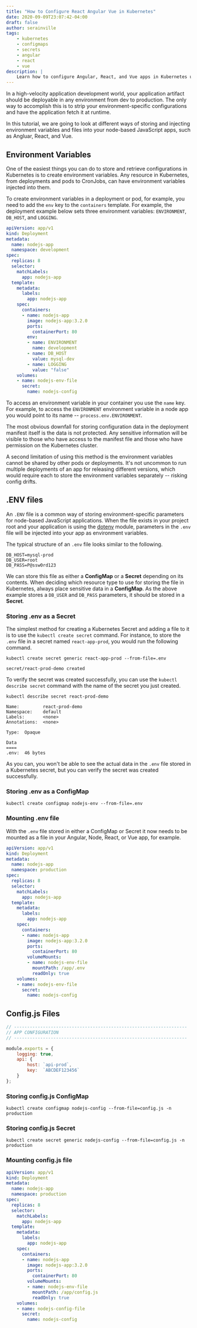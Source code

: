 ```yaml
---
title: "How to Configure React Angular Vue in Kubernetes"
date: 2020-09-09T23:07:42-04:00
draft: false
author: serainville
tags:
    - kubernetes
    - configmaps
    - secrets
    - angular
    - react
    - vue
description: |
    Learn how to configure Angular, React, and Vue apps in Kubernetes using ConfigMaps and Secrets for environment variables and config.js files.
---
```


In a high-velocity application development world, your application artifact should be deployable in any environment from dev to production. The only way to accomplish this is to strip your environment-specific configurations and have the application fetch it at runtime.

In this tutorial, we are going to look at different ways of storing and injecting environment variables and files into your node-based JavaScript apps, such as Angluar, React, and Vue. 



## Environment Variables
One of the easiest things you can do to store and retrieve configurations in Kubernetes is to create environment variables. Any resource in Kubernetes, from deployments and pods to CronJobs, can have environment variables injected into them.

To create environment variables in a deployment or pod, for example, you need to add the `env` key to the `containers` template. For example, the deployment example below sets three environment variables: `ENVIRONMENT`, `DB_HOST`, and `LOGGING`. 

```yaml
apiVersion: app/v1
kind: Deployment
metadata:
  name: nodejs-app
  namespace: development
spec:
  replicas: 8
  selector:
    matchLabels:
      app: nodejs-app
  template:
    metadata:
      labels:
        app: nodejs-app
    spec:
      containers:
      - name: nodejs-app
        image: nodejs-app:3.2.0
        ports:
          containerPort: 80
        env:
        - name: ENVIRONMENT
          name: development
        - name: DB_HOST
          value: mysql-dev
        - name: LOGGING
          value: "false"
    volumes:
    - name: nodejs-env-file
      secret:
        name: nodejs-config
```

To access an environment variable in your container you use the `name` key. For example, to access the `ENVIRONMENT` environment variable in a node app you would point to its name -- `process.env.ENVIRONMENT`. 

The most obvious downfall for storing configuration data in the deployment manifest itself is the data is not protected. Any sensitive information will be visible to those who have access to the manifest file and those who have permission on the Kubernetes cluster.

A second limitation of using this method is the environment variables cannot be shared by other pods or deployments. It's not uncommon to run multiple deployments of an app for releasing different versions, which would require each to store the environment variables separately -- risking config drifts. 


## .ENV files
An `.ENV` file is a common way of storing environment-specific parameters for node-based JavaScript applications. When the file exists in your project root and your application is using the [dotenv](https://www.npmjs.com/package/dotenv "dotenv npm page") module, parameters in the `.env` file will be injected into your app as environment variables.

The typical structure of an `.env` file looks similar to the following.
```shell
DB_HOST=mysql-prod
DB_USER=root
DB_PASS=P@ssw0rd123
```
We can store this file as either a **ConfigMap** or a **Secret** depending on its contents. When deciding which resource type to use for storing the file in Kubernetes, always place sensitive data in a **ConfigMap**. As the above example stores a `DB_USER` and `DB_PASS` parameters, it should be stored in a **Secret**.

### Storing .env as a Secret
The simplest method for creating a Kubernetes Secret and adding a file to it is to use the `kubectl create secret` command. For instance, to store the `.env` file in a secret named `react-app-prod`, you would run the following command.

```shell
kubectl create secret generic react-app-prod --from-file=.env
```
```shell
secret/react-prod-demo created
```

To verify the secret was created successfully, you can use the `kubectl describe secret` command with the name of the secret you just created.

```shell
kubectl describe secret react-prod-demo
```
```shell
Name:         react-prod-demo
Namespace:    default
Labels:       <none>
Annotations:  <none>

Type:  Opaque

Data
====
.env:  46 bytes
```

As you can, you won't be able to see the actual data in the `.env` file stored in a Kubernetes secret, but you can verify the secret was created successfully.

### Storing .env as a ConfigMap
```shell
kubectl create configmap nodejs-env --from-file=.env
```

### Mounting .env file
With the `.env` file stored in either a ConfigMap or Secret it now needs to be mounted as a file in your Angular, Node, React, or Vue app, for example. 

```yaml
apiVersion: app/v1
kind: Deployment
metadata:
  name: nodejs-app
  namespace: production
spec:
  replicas: 8
  selector:
    matchLabels:
      app: nodejs-app
  template:
    metadata:
      labels:
        app: nodejs-app
    spec:
      containers:
      - name: nodejs-app
        image: nodejs-app:3.2.0
        ports:
          containerPort: 80
        volumeMounts:
        - name: nodejs-env-file
          mountPath: /app/.env
          readOnly: true
    volumes:
    - name: nodejs-env-file
      secret:
        name: nodejs-config
```

## Config.js Files


```javascript
// ------------------------------------------------------------------
// APP CONFIGURATION
// ------------------------------------------------------------------

module.exports = {
    logging: true,
    api: {
        host: `api-prod`,
        key:  `ABCDEF123456`
    }
};
```
### Storing config.js ConfigMap
```shell
kubectl create configmap nodejs-config --from-file=config.js -n production
```

### Storing config.js Secret
```shell
kubectl create secret generic nodejs-config --from-file=config.js -n production
```

### Mounting config.js file

```yaml
apiVersion: app/v1
kind: Deployment
metadata:
  name: nodejs-app
  namespace: production
spec:
  replicas: 8
  selector:
    matchLabels:
      app: nodejs-app
  template:
    metadata:
      labels:
        app: nodejs-app
    spec:
      containers:
      - name: nodejs-app
        image: nodejs-app:3.2.0
        ports:
          containerPort: 80
        volumeMounts:
        - name: nodejs-env-file
          mountPath: /app/config.js
          readOnly: true
    volumes:
    - name: nodejs-config-file
      secret:
        name: nodejs-config
```
